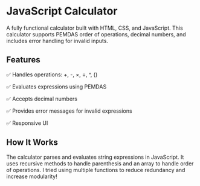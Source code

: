 # JavaScript Calculator
A fully functional calculator built with HTML, CSS, and JavaScript. This calculator supports PEMDAS order of operations, decimal numbers, and includes error handling for invalid inputs.

Features
-----------------
✅ Handles operations: +, -, ×, ÷, ^, ()

✅ Evaluates expressions using PEMDAS

✅ Accepts decimal numbers

✅ Provides error messages for invalid expressions

✅ Responsive UI

How It Works
-----------------
The calculator parses and evaluates string expressions in JavaScript. It uses recursive methods to handle parenthesis and an array to handle order of operations. I tried using multiple functions to reduce redundancy and increase modularity!
